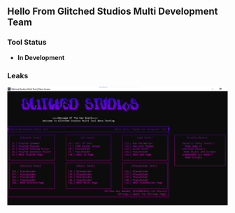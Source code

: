 ## Hello From Glitched Studios Multi Development Team

### Tool Status
- **In Development**

### Leaks
![](https://github.com/GlitchedStudios-Inc/Glitched-Studios-Multi-Tool/blob/main/readmestuff/leaks.png?raw=true)
